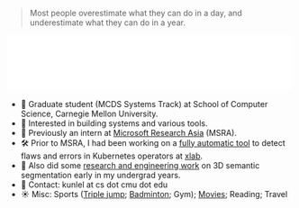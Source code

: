 > Most people overestimate what they can do in a day, and underestimate what they can do in a year.

<div>
  <img src="./base.svg" />
</div>


<!-- ### Hi there 👋 -->

<!--
**unw9527/unw9527** is a ✨ _special_ ✨ repository because its `README.md` (this file) appears on your GitHub profile.

Here are some ideas to get you started: -->

- :school: Graduate student (MCDS Systems Track) at School of Computer Science, Carnegie Mellon University.
- :round_pushpin: Interested in building systems and various tools.
- :battery: Previously an intern at [Microsoft Research Asia](https://www.microsoft.com/en-us/research/lab/microsoft-research-asia/) (MSRA). 
- :hammer_and_wrench: Prior to MSRA, I had been working on a [fully automatic tool](https://github.com/xlab-uiuc/acto) to detect flaws and errors in Kubernetes operators at [xlab](https://github.com/xlab-uiuc).
- :open_file_folder: Also did some [research and engineering work](https://github.com/huiminxiong/TSegFormer) on 3D semantic segmentation early in my undergrad years.
- :incoming_envelope: Contact: kunlel at cs dot cmu dot edu
- :sunny: Misc: Sports ([Triple jump](https://unw9527.github.io/antiques/subpage/triple-jump.html); [Badminton](https://unw9527.github.io/antiques/subpage/badminton.html); Gym); [Movies](https://unw9527.github.io/antiques/subpage/movies.html); Reading; Travel
<!-- - 😄 Pronouns: ... -->


<!-- ![](https://komarev.com/ghpvc/?username=unw9527&style=for-the-badge&color=blue) -->
